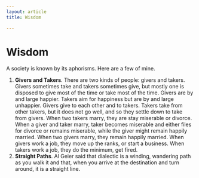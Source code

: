 ```yaml
---
layout: article
title: Wisdom

---
```


# Wisdom

A society is known by its aphorisms. Here are a few of mine. 

1. **Givers and Takers**. There are two kinds of people: givers and takers. Givers sometimes take and takers sometimes give, but mostly one is disposed to give most of the time or take most of the time. Givers are by and large happier. Takers aim for happiness but are by and large unhappier. Givers give to each other and to takers. Takers take from other takers, but it does not go well, and so they settle down to take from givers. When two takers marry, they are stay miserable or divorce. When a giver and taker marry, taker becomes miserable and either files for divorce or remains miserable, while the giver might remain happily married. When two givers marry, they remain happily married. When givers work a job, they move up the ranks, or start a business. When takers work a job, they do the minimum, get fired. 
2. **Straight Paths**. Al Geier said that dialectic is a winding, wandering path as you walk it and that, when you arrive at the destination and turn around, it is a straight line. 
